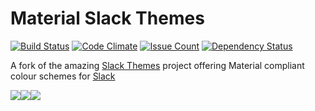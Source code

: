 # Material Slack Themes

[![Build Status](https://travis-ci.org/wopian/material-slackthemes.svg?branch=master)](https://travis-ci.org/wopian/material-slackthemes) [![Code Climate](https://codeclimate.com/github/wopian/material-slackthemes/badges/gpa.svg)](https://codeclimate.com/github/wopian/material-slackthemes)
[![Issue Count](https://codeclimate.com/github/wopian/material-slackthemes/badges/issue_count.svg)](https://codeclimate.com/github/wopian/material-slackthemes)
[![Dependency Status](https://www.versioneye.com/user/projects/56c63c6118b271003b3925f7/badge.svg)](https://www.versioneye.com/user/projects/56c63c6118b271003b3925f7)

A fork of the amazing [Slack Themes](https://github.com/paracycle/slackthemes) project offering Material compliant colour schemes for [Slack](https://slack.com)

![](https://slack.wopian.me/images/theme/hue_blue-6f94867241eeffec0554f8fa28ad63ba.png)![](https://slack.wopian.me/images/theme/dark_blue-4bf6c39560350f5f35e4831d208daa06.png)![](https://slack.wopian.me/images/theme/light_blue-51e59a44420473473b3ac4dcf60c6348.png)

